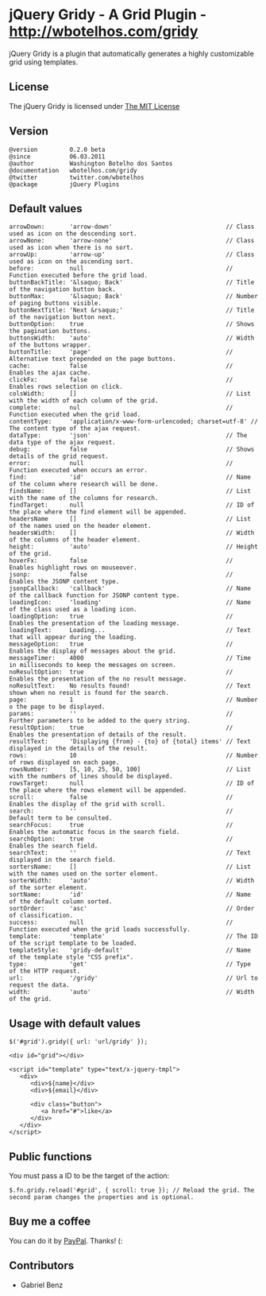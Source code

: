 # jQuery Gridy - A Grid Plugin - http://wbotelhos.com/gridy

jQuery Gridy is a plugin that automatically generates a highly customizable grid using templates.

## License

The jQuery Gridy is licensed under [The MIT License](http://www.opensource.org/licenses/mit-license.php)

## Version

	@version         0.2.0 beta
	@since           06.03.2011
	@author          Washington Botelho dos Santos
	@documentation   wbotelhos.com/gridy
	@twitter         twitter.com/wbotelhos
	@package         jQuery Plugins

## Default values

	arrowDown:       'arrow-down'                                // Class used as icon on the descending sort.
	arrowNone:       'arrow-none'                                // Class used as icon when there is no sort.
	arrowUp:         'arrow-up'                                  // Class used as icon on the ascending sort.
	before:          null                                        // Function executed before the grid load.
	buttonBackTitle: '&lsaquo; Back'                             // Title of the navigation button back.
	buttonMax:       '&lsaquo; Back'                             // Number of paging buttons visible.
	buttonNextTitle: 'Next &rsaquo;'                             // Title of the navigation button next.
	buttonOption:    true                                        // Shows the pagination buttons.
	buttonsWidth:    'auto'                                      // Width of the buttons wrapper.
	buttonTitle:     'page'                                      // Alternative text prepended on the page buttons.
	cache:           false                                       // Enables the ajax cache.
	clickFx:         false                                       // Enables rows selection on click.
	colsWidth:       []                                          // List with the width of each column of the grid.
	complete:        nul                                         // Function executed when the grid load.
	contentType:     'application/x-www-form-urlencoded; charset=utf-8' // The content type of the ajax request.
	dataType:        'json'                                      // The data type of the ajax request.
	debug:           false                                       // Shows details of the grid request.
	error:           null                                        // Function executed when occurs an error.
	find:            'id'                                        // Name of the column where research will be done.
	findsName:       []                                          // List with the name of the columns for research.
	findTarget:      null                                        // ID of the place where the find element will be appended.
	headersName      []                                          // List of the names used on the header element.
	headersWidth:    []                                          // Width of the columns of the header element.
	height:          'auto'                                      // Height of the grid.
	hoverFx:         false                                       // Enables highlight rows on mouseover.
	jsonp:           false                                       // Enables the JSONP content type.
	jsonpCallback:   'callback'                                  // Name of the callback function for JSONP content type.
	loadingIcon:     'loading'                                   // Name of the class used as a loading icon.
	loadingOption:   true                                        // Enables the presentation of the loading message.
	loadingText:     Loading...                                  // Text that will appear during the loading.
	messageOption:   true                                        // Enables the display of messages about the grid.
	messageTimer:    4000                                        // Time in milliseconds to keep the messages on screen.
	noResultOption:  true                                        // Enables the presentation of the no result message.
	noResultText:    No results found!                           // Text shown when no result is found for the search.
	page:            1                                           // Number o the page to be displayed.
	params:          ''                                          // Further parameters to be added to the query string.
	resultOption:    true                                        // Enables the presentation of details of the result.
	resultText:      'Displaying {from} - {to} of {total} items' // Text displayed in the details of the result.
	rows:            10                                          // Number of rows displayed on each page.
	rowsNumber:      [5, 10, 25, 50, 100] 	                     // List with the numbers of lines should be displayed.
	rowsTarget:      null                                        // ID of the place where the rows element will be appended.
	scroll:          false                                       // Enables the display of the grid with scroll.
	search:          ''                                          // Default term to be consulted.
	searchFocus:     true                                        // Enables the automatic focus in the search field.
	searchOption:    true                                        // Enables the search field. 
	searchText:      ''                                          // Text displayed in the search field.
	sortersName:     []                                          // List with the names used on the sorter element.
	sorterWidth:     'auto'                                      // Width of the sorter element.
	sortName:        'id'                                        // Name of the default column sorted.
	sortOrder:       'asc'                                       // Order of classification.
	success:         null                                        // Function executed when the grid loads successfully.
	template:        'template'                                  // The ID of the script template to be loaded.
	templateStyle:   'gridy-default'                             // Name of the template style "CSS prefix".
	type:            'get'                                       // Type of the HTTP request.
	url:             '/gridy'                                    // Url to request the data.
	width:           'auto'                                      // Width of the grid.


## Usage with default values

	$('#grid').gridy({ url: 'url/gridy' });
	
	<div id="grid"></div>
	
	<script id="template" type="text/x-jquery-tmpl">
	   <div>
	      <div>${name}</div>
	      <div>${email}</div>
	
	      <div class="button">
	         <a href="#">like</a>
	      </div>
	   </div>
	</script>

## Public functions

You must pass a ID to be the target of the action:
	
	$.fn.gridy.reload('#grid', { scroll: true }); // Reload the grid. The second param changes the properties and is optional.

## Buy me a coffee

You can do it by [PayPal](https://www.paypal.com/cgi-bin/webscr?cmd=_donations&business=X8HEP2878NDEG&item_name=jQuery%20Gridy). Thanks! (:

## Contributors

+ Gabriel Benz